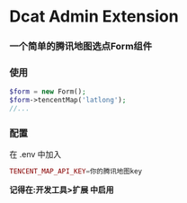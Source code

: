# Dcat Admin Extension

### 一个简单的腾讯地图选点Form组件

### 使用
```php
$form = new Form();
$form->tencentMap('latlong');
//...
```

### 配置
在 .env 中加入 
```php
TENCENT_MAP_API_KEY=你的腾讯地图key
```

**记得在:开发工具>扩展 中启用**

